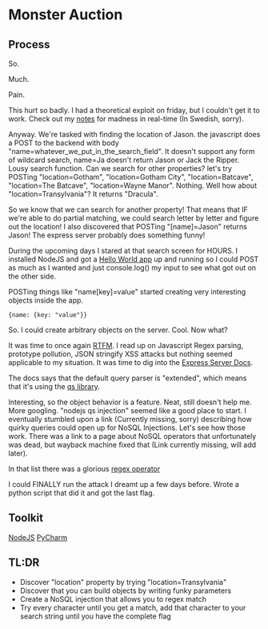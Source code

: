 # Monster Auction #

## Process ##

So.

Much.

Pain.

This hurt so badly. I had a theoretical exploit on friday, but I couldn't get it to work. Check out my 
[notes](./NOTES.txt) for madness in real-time (In Swedish, sorry). 

Anyway. We're tasked with finding the location of Jason. the javascript does a POST to the backend with body 
"name=whatever_we_put_in_the_search_field". It doesn't support any form of wildcard search, 
name=Ja doesn't return Jason or Jack the Ripper. Lousy search function. 
Can we search for other properties? let's try POSTing "location=Gotham", "location=Gotham City", "location=Batcave", 
"location=The Batcave", "location=Wayne Manor". Nothing. Well how about "location=Transylvania"? It returns "Dracula".

So we know that we can search for another property! That means that IF we're able to do partial matching, we could 
search letter by letter and figure out the location! I also discovered that POSTing "[name]=Jason" returns Jason! The 
express server probably does something funny!

During the upcoming days I stared at that search screen for HOURS. I installed NodeJS and got a 
[Hello World app](https://levelup.gitconnected.com/a-containerized-nodejs-express-hello-world-application-28d286556890) 
up and running so I could POST as much as I wanted and just console.log() my input to see what got out on the other 
side.

POSTing things like "name[key]=value" started creating very interesting objects inside the app.
```
{name: {key: "value"}}
```

So. I could create arbitrary objects on the server. Cool. Now what?

It was time to once again [RTFM](https://en.wikipedia.org/wiki/RTFM). 
I read up on Javascript Regex parsing, prototype pollution, JSON stringify XSS attacks but nothing seemed applicable to 
my situation. It was time to dig into the [Express Server Docs](https://expressjs.com/en/api.html).

The docs says that the default query parser is "extended", which means that it's using the 
[qs library](https://www.npmjs.com/package/qs).

Interesting, so the object behavior is a feature. Neat, still doesn't help me. More googling. "nodejs qs injection" 
seemed like a good place to start. I eventually stumbled upon a link (Currently missing, sorry) describing how quirky 
queries could open up for NoSQL Injections. Let's see how those work. There was a link to a page about NoSQL operators 
that unfortunately was dead, but wayback machine fixed that (Link currently missing, will add later).

In that list there was a glorious [regex operator](https://www.mongodb.com/docs/manual/reference/operator/query/regex/)

I could FINALLY run the attack I dreamt up a few days before. Wrote a python script that did it and got the last flag.

## Toolkit ##

[NodeJS](https://nodejs.org/en/)
[PyCharm](https://www.jetbrains.com/pycharm/)

## TL:DR ##
- Discover "location" property by trying "location=Transylvania"
- Discover that you can build objects by writing funky parameters
- Create a NoSQL injection that allows you to regex match
- Try every character until you get a match, add that character to your search string until you have the complete flag